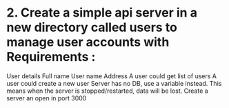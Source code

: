 # 2. Create a simple api server in a new directory called users to manage user accounts with Requirements :

User details
Full name
User name
Address
A user could get list of users
A user could create a new user
Server has no DB, use a variable instead. This means when the server is stopped/restarted, data will be lost.
Create a server an open in port 3000
